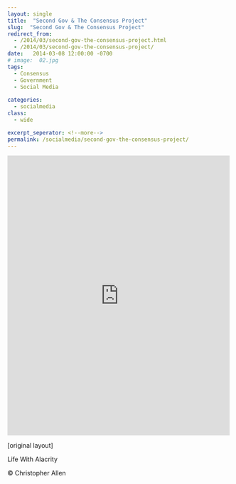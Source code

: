 ```yaml
---
layout: single
title:  "Second Gov & The Consensus Project"
slug:  "Second Gov & The Consensus Project"
redirect_from:
  - /2014/03/second-gov-the-consensus-project.html
  - /2014/03/second-gov-the-consensus-project/
date:   2014-03-08 12:00:00 -0700
# image:  02.jpg
tags: 
  - Consensus
  - Government
  - Social Media
  
categories:
  - socialmedia
class:
  - wide

excerpt_seperator: <!--more-->
permalink: /socialmedia/second-gov-the-consensus-project/
---
```


<iframe src="https://www.facebook.com/plugins/post.php?href=https%3A%2F%2Fwww.facebook.com%2FChristopherRayAllen%2Fposts%2F10152279829595540&show_text=true&width=500" width="500" height="629" style="border:none;overflow:hidden" scrolling="no" frameborder="0" allowfullscreen="true" allow="autoplay; clipboard-write; encrypted-media; picture-in-picture; web-share"></iframe>

[original layout]

Life With Alacrity

© Christopher Allen